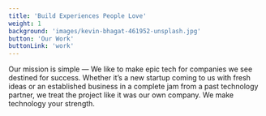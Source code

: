 ```yaml
---
title: 'Build Experiences People Love'
weight: 1
background: 'images/kevin-bhagat-461952-unsplash.jpg'
button: 'Our Work'
buttonLink: 'work'
---
```

Our mission is simple — We like to make epic tech for companies we see destined for success. Whether it’s a new startup coming to us with fresh ideas or an established business in a complete jam from a past technology partner, we treat the project like it was our own company. We make technology your strength.